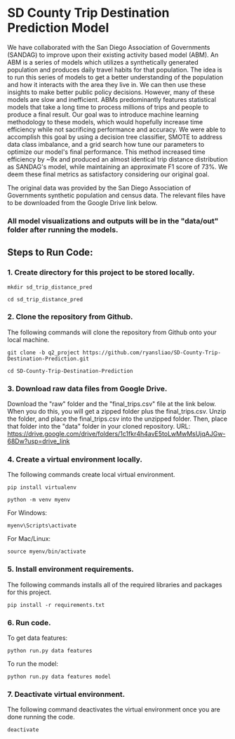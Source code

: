 # SD County Trip Destination Prediction Model

We have collaborated with the San Diego Association of Governments (SANDAG) to improve upon their existing activity based model (ABM). An ABM is a series of models which utilizes a synthetically generated population and produces daily travel habits for that population. The idea is to run this series of models to get a better understanding of the population and how it interacts with the area they live in. We can then use these insights to make better public policy decisions. However, many of these models are slow and inefficient. ABMs predominantly features statistical models that take a long time to process millions of trips and people to produce a final result. Our goal was to introduce machine learning methodology to these models, which would hopefully increase time efficiency while not sacrificing performance and accuracy. We were able to accomplish this goal by using a decision tree classifier, SMOTE to address data class imbalance, and a grid search how tune our parameters to optimize our model's final performance. This method increased time efficiency by ~9x and produced an almost identical trip distance distribution as SANDAG's model, while maintaining an approximate F1 score of 73%. We deem these final metrics as satisfactory considering our original goal.

The original data was provided by the San Diego Association of Governments synthetic population and census data. The relevant files have to be downloaded from the Google Drive link below.
### All model visualizations and outputs will be in the "data/out" folder after running the models.

## Steps to Run Code:
### 1. Create directory for this project to be stored locally.
```
mkdir sd_trip_distance_pred
```
```
cd sd_trip_distance_pred
```

### 2. Clone the repository from Github.
The following commands will clone the repository from Github onto your local machine.
```
git clone -b q2_project https://github.com/ryansliao/SD-County-Trip-Destination-Prediction.git
```
```
cd SD-County-Trip-Destination-Prediction
```

### 3. Download raw data files from Google Drive.
Download the "raw" folder and the "final_trips.csv" file at the link below.
When you do this, you will get a zipped folder plus the final_trips.csv. Unzip the folder, and place the final_trips.csv into the unzipped folder.
Then, place that folder into the "data" folder in your cloned repository.
URL: https://drive.google.com/drive/folders/1c1fkr4h4avE5toLwMwMsUjqAJGw-68Dw?usp=drive_link

### 4. Create a virtual environment locally.
The following commands create local virtual environment.
```
pip install virtualenv
```
```
python -m venv myenv
```

For Windows:
```
myenv\Scripts\activate
```

For Mac/Linux:
```
source myenv/bin/activate
```

### 5. Install environment requirements.
The following commands installs all of the required libraries and packages for this project.
```
pip install -r requirements.txt
```

### 6. Run code.
To get data features:
```
python run.py data features
```

To run the model:
```
python run.py data features model
```

### 7. Deactivate virtual environment.
The following command deactivates the virtual environment once you are done running the code.
```
deactivate
```
